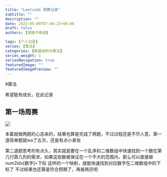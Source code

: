 ```yaml
---
title: "Leetcode 周赛记录"
subtitle: ""
description: ""
date: 2023-05-09T07:48:23+08:00
draft: false
authors: [索隆不喝酒]

tags: [个人记录]
series: [算法]
categories: [数据结构与算法]
series_weight: 1
seriesNavigation: true
featuredImage: ""
featuredImagePreview: ""
---
```

<!--more-->


#算法 

希望能有成长，在此记录

## 第一场周赛

![](images/posts/Pasted%20image%2020230430120028.png)

本着就做两题的心态来的，结果也算是完成了两题，不过过程还是不尽人意，第一道简单题就wa了五次，还是有点小紧张

第二道题思考的有点久，其实就是要在一个乱序的二维数组中快速找到一个数在第几行第几列的需求，如果这些数被保证在一个不大的范围内，那么可以直接做num2Idx[数字]=下标 这样的一个映射，就能快速找到对应数字在二维数组中的下标了
不过结果也还算是符合预期了，再接再厉吧